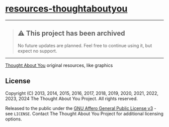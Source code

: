 # [resources-thoughtaboutyou](https://github.com/thoughtaboutyou/resources-thoughtaboutyou)



---



> ## ⚠️ This project has been archived
>
> No future updates are planned. Feel free to continue using it, but expect no support.



---



[Thought About You][TAY] original resources, like graphics



## License

Copyright (C) 2013, 2014, 2015, 2016, 2017, 2018, 2019, 2020, 2021, 2022, 2023, 2024 The Thought About You Project. All rights reserved.

Released to the public under the [GNU Affero General Public License v3](https://www.gnu.org/licenses/agpl-3.0.html) - see `LICENSE`. Contact The Thought About You Project for additional licensing options.



[TAY]: https://thoughtaboutyou.net/
